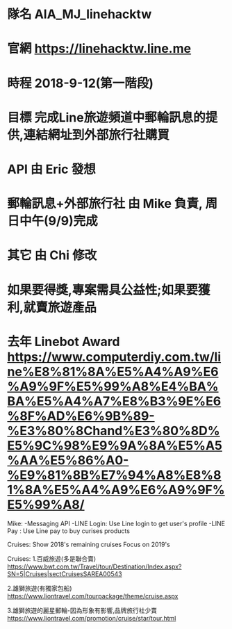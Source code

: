 # 隊名 AIA_MJ_linehacktw
# 官網 https://linehacktw.line.me
# 時程 2018-9-12(第一階段)
# 目標 完成Line旅遊頻道中郵輪訊息的提供,連結網址到外部旅行社購買
# API 由 Eric 發想
# 郵輪訊息+外部旅行社 由 Mike 負責, 周日中午(9/9)完成
# 其它 由 Chi 修改
# 如果要得獎,專案需具公益性;如果要獲利,就賣旅遊產品
# 去年 Linebot Award https://www.computerdiy.com.tw/line%E8%81%8A%E5%A4%A9%E6%A9%9F%E5%99%A8%E4%BA%BA%E5%A4%A7%E8%B3%9E%E6%8F%AD%E6%9B%89-%E3%80%8Chand%E3%80%8D%E5%9C%98%E9%9A%8A%E5%A5%AA%E5%86%A0-%E9%81%8B%E7%94%A8%E8%81%8A%E5%A4%A9%E6%A9%9F%E5%99%A8/

Mike:
-Messaging API
-LINE Login: Use Line login to get user's profile
-LINE Pay : Use Line pay to buy curises products

Cruises:
Show 2018's remaining cruises
Focus on 2019's

Cruises:
1.百威旅遊(多是聯合賣)
https://www.bwt.com.tw/Travel/tour/Destination/Index.aspx?SN=5|Cruises|sectCruisesSAREA00543

2.雄獅旅遊(有獨家包船)
https://www.liontravel.com/tourpackage/theme/cruise.aspx

3.雄獅旅遊的麗星郵輪-因為形象有影響,品牌旅行社少賣
https://www.liontravel.com/promotion/cruise/star/tour.html
